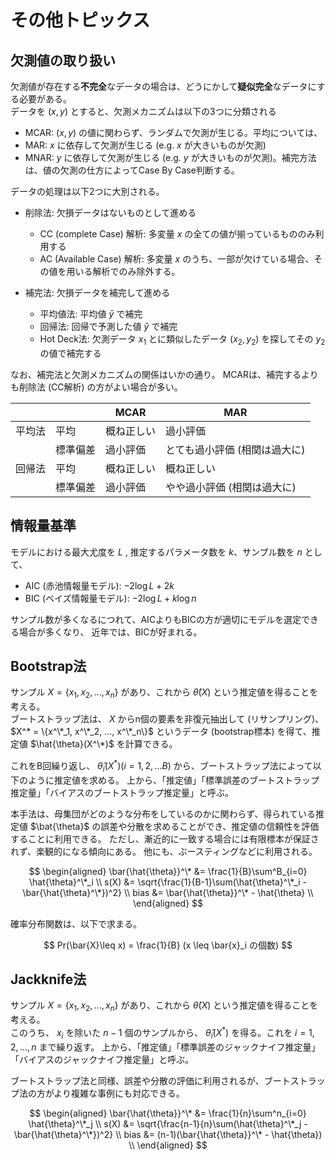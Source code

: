 # その他トピックス

## 欠測値の取り扱い
欠測値が存在する**不完全**なデータの場合は、どうにかして**疑似完全**なデータにする必要がある。  
データを $(x,y)$ とすると、欠測メカニズムは以下の3つに分類される
- MCAR: $(x,y)$ の値に関わらず、ランダムで欠測が生じる。平均については、
- MAR: $x$ に依存して欠測が生じる (e.g. $x$ が大きいものが欠測)
- MNAR: $y$ に依存して欠測が生じる (e.g. $y$ が大きいものが欠測)。補完方法は、値の欠測の仕方によってCase By Case判断する。

データの処理は以下2つに大別される。
- 削除法: 欠損データはないものとして進める
   - CC (complete Case) 解析: 多変量 $x$ の全ての値が揃っているもののみ利用する
   - AC (Available Case) 解析: 多変量 $x$ のうち、一部が欠けている場合、その値を用いる解析でのみ除外する。

- 補完法: 欠損データを補完して進める
   - 平均値法: 平均値 $\bar{y}$ で補完
   - 回帰法: 回帰で予測した値 $\hat{y}$ で補完
   - Hot Deck法: 欠測データ $x_1$ とに類似したデータ $(x_2, y_2)$ を探してその $y_2$ の値で補完する

なお、補完法と欠測メカニズムの関係はいかの通り。
MCARは、補完するよりも削除法 (CC解析) の方がよい場合が多い。

|||MCAR|MAR|
|---|---|---|---|
|平均法|平均|概ね正しい|過小評価|
|  |標準偏差|過小評価|とても過小評価 (相関は過大に)|
|回帰法|平均|概ね正しい|概ね正しい|
|  |標準偏差|過小評価|やや過小評価 (相関は過大に)|

## 情報量基準
モデルにおける最大尤度を $L$ , 推定するパラメータ数を $k$、サンプル数を $n$ として、
- AIC (赤池情報量モデル): $-2\log L+2k$
- BIC (ベイズ情報量モデル): $-2\log L+k\log n$

サンプル数が多くなるにつれて、AICよりもBICの方が適切にモデルを選定できる場合が多くなり、
近年では、BICが好まれる。

## Bootstrap法
サンプル $X = \{x_1, x_2, ..., x_n\}$ があり、これから 
$\hat{\theta}(X)$ という推定値を得ることを考える。  
ブートストラップ法は、 $X$ からn個の要素を非復元抽出して (リサンプリング)、 $X^* = \{x^\*_1, x^\*_2, ..., x^\*_n\}$ というデータ (bootstrap標本) を得て、推定値 $\hat{\theta}(X^\*)$ を計算できる。

これをB回繰り返し、 $\hat{\theta}_i(X^*) (i=1,2,...B)$ から、ブートストラップ法によって以下のように推定値を求める。
上から、「推定値」「標準誤差のブートストラップ推定量」「バイアスのブートストラップ推定量」と呼ぶ。

本手法は、母集団がどのような分布をしているのかに関わらず、得られている推定値 $\bat{\theta}$ の誤差や分散を求めることができ、推定値の信頼性を評価することに利用できる。 
ただし、漸近的に一致する場合には有限標本が保証されず、楽観的になる傾向にある。
他にも、ぶースティングなどに利用される。


$$
\begin{aligned}
\bar{\hat{\theta}}^\* &= \frac{1}{B}\sum^B_{i=0} \hat{\theta}^\*_i \\
s(X) &= \sqrt{\frac{1}{B-1}\sum(\hat{\theta}^\*_i -\bar{\hat{\theta}^\*})^2} \\
 bias &= \bar{\hat{\theta}}^\* - \hat{\theta} \\
\end{aligned}
$$

確率分布関数は、以下で求まる。

$$
Pr(\bar{X}\leq x) = \frac{1}{B} (x \leq \bar{x}_i の個数) 
$$


## Jackknife法
サンプル $X = \{x_1, x_2, ..., x_n\}$ があり、これから 
$\hat{\theta}(X)$ という推定値を得ることを考える。  
このうち、 $x_i$ を除いた $n-1$ 個のサンプルから、 $\hat{\theta}_i(X^*)$ を得る。これを $i=1,2,...,n$ まで繰り返す。
上から、「推定値」「標準誤差のジャックナイフ推定量」「バイアスのジャックナイフ推定量」と呼ぶ。

ブートストラップ法と同様、誤差や分散の評価に利用されるが、ブートストラップ法の方がより複雑な事例にも対応できる。

$$
\begin{aligned}
\bar{\hat{\theta}}^\* &= \frac{1}{n}\sum^n_{i=0} \hat{\theta}^\*_j \\
s(X) &= \sqrt{\frac{n-1}{n}\sum(\hat{\theta}^\*_j -\bar{\hat{\theta}^\*})^2} \\
bias &= (n-1)(\bar{\hat{\theta}}^\* - \hat{\theta}) \\
\end{aligned}
$$
